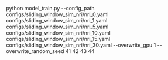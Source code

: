 python model_train.py --config_path configs/sliding_window_sim_nri/nri_0.yaml configs/sliding_window_sim_nri/nri_1.yaml configs/sliding_window_sim_nri/nri_5.yaml configs/sliding_window_sim_nri/nri_10.yaml configs/sliding_window_sim_nri/nri_15.yaml configs/sliding_window_sim_nri/nri_30.yaml --overwrite_gpu 1 --overwrite_random_seed 41 42 43 44